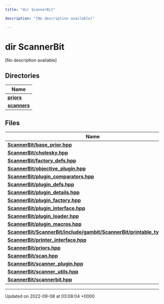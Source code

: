 ```yaml
---
title: "dir ScannerBit"

description: "[No description available]"

---
```


# dir ScannerBit

[No description available]

## Directories

| Name           |
| -------------- |
| **[priors](/documentation/code/files/dir_fcd5a9dbbf1819829d7ec1014844ab30/#dir-priors)**  |
| **[scanners](/documentation/code/files/dir_d8899288cb095d9f40a7187612d7e0b7/#dir-scanners)**  |

## Files

| Name           |
| -------------- |
| **[ScannerBit/base_prior.hpp](/documentation/code/files/base__prior_8hpp/#file-scannerbit-base-prior-hpp)**  |
| **[ScannerBit/cholesky.hpp](/documentation/code/files/cholesky_8hpp/#file-scannerbit-cholesky-hpp)**  |
| **[ScannerBit/factory_defs.hpp](/documentation/code/files/factory__defs_8hpp/#file-scannerbit-factory-defs-hpp)**  |
| **[ScannerBit/objective_plugin.hpp](/documentation/code/files/objective__plugin_8hpp/#file-scannerbit-objective-plugin-hpp)**  |
| **[ScannerBit/plugin_comparators.hpp](/documentation/code/files/plugin__comparators_8hpp/#file-scannerbit-plugin-comparators-hpp)**  |
| **[ScannerBit/plugin_defs.hpp](/documentation/code/files/plugin__defs_8hpp/#file-scannerbit-plugin-defs-hpp)**  |
| **[ScannerBit/plugin_details.hpp](/documentation/code/files/plugin__details_8hpp/#file-scannerbit-plugin-details-hpp)**  |
| **[ScannerBit/plugin_factory.hpp](/documentation/code/files/plugin__factory_8hpp/#file-scannerbit-plugin-factory-hpp)**  |
| **[ScannerBit/plugin_interface.hpp](/documentation/code/files/plugin__interface_8hpp/#file-scannerbit-plugin-interface-hpp)**  |
| **[ScannerBit/plugin_loader.hpp](/documentation/code/files/plugin__loader_8hpp/#file-scannerbit-plugin-loader-hpp)**  |
| **[ScannerBit/plugin_macros.hpp](/documentation/code/files/plugin__macros_8hpp/#file-scannerbit-plugin-macros-hpp)**  |
| **[ScannerBit/ScannerBit/include/gambit/ScannerBit/printable_types.hpp](/documentation/code/files/scannerbit_2include_2gambit_2scannerbit_2printable__types_8hpp/#file-scannerbit-scannerbit-include-gambit-scannerbit-printable-types-hpp)**  |
| **[ScannerBit/printer_interface.hpp](/documentation/code/files/printer__interface_8hpp/#file-scannerbit-printer-interface-hpp)**  |
| **[ScannerBit/priors.hpp](/documentation/code/files/priors_8hpp/#file-scannerbit-priors-hpp)**  |
| **[ScannerBit/scan.hpp](/documentation/code/files/scan_8hpp/#file-scannerbit-scan-hpp)**  |
| **[ScannerBit/scanner_plugin.hpp](/documentation/code/files/scanner__plugin_8hpp/#file-scannerbit-scanner-plugin-hpp)**  |
| **[ScannerBit/scanner_utils.hpp](/documentation/code/files/scanner__utils_8hpp/#file-scannerbit-scanner-utils-hpp)**  |
| **[ScannerBit/scannerbit.hpp](/documentation/code/files/scannerbit_8hpp/#file-scannerbit-scannerbit-hpp)**  |






-------------------------------

Updated on 2022-09-08 at 03:08:04 +0000

